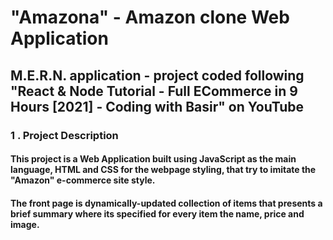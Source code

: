 # "Amazona" - Amazon clone Web Application
## M.E.R.N. application - project coded following "React & Node Tutorial - Full ECommerce in 9 Hours [2021] - Coding with Basir" on YouTube

### 1 . Project Description 
#### This project is a Web Application built using JavaScript as the main language, HTML and CSS for the webpage styling, that try to imitate the "Amazon" e-commerce site style.
#### The front page is dynamically-updated collection of items that presents a brief summary where its specified for every item the name, price and image.
